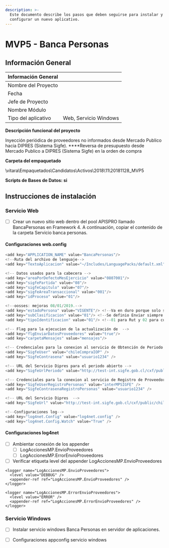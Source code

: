 ```yaml
---
description: >-
  Este documento describe los pasos que deben seguirse para instalar y
  configurar un nuevo aplicativo.
---
```


# MVP5 - Banca Personas

## Información General

| Información General |  |
| :--- | :--- |
| Nombre del Proyecto |  |
| Fecha |  |
| Jefe de Proyecto |  |
| Nombre Módulo |  |
| Tipo del aplicativo | Web, Servicio Windows |

**Descripción funcional del proyecto**

Inyección periódica de proveedores no informados desde Mercado Publico hacia DIPRES \(Sistema Sigfe\). ****Reversa de presupuesto desde Mercado Publico a DIPRES \(Sistema Sigfe\) en la orden de compra

**Carpeta del empaquetado** 

\\vitara\Empaquetados\Candidatos\Activos\2018\11\20181128\_MVP5  

**Scripts de Bases de Datos: si**

## Instrucciones de instalación

### **Servicio Web**

* [ ] Crear un nuevo sitio web dentro del pool APISPRO llamado BancaPersonas en Framework 4. A continuación, copiar el contenido de la carpeta Servicio banca personas.

#### **Configuraciones web.config** 

```csharp
<add key="APPLICATION_NAME" value="BancaPersonas"/>
<!--Ruta del archivo de lenguaje-->
<add key="TextoAplicacion" value="~/Includes/LanguagePacks/default.xml"/>

<!-- Datos usados para la cabecera -->
<add key="areaPorDefectoMesEjercicio" value="0807001"/>
<add key="sigfePartida" value="08"/>
<add key="sigfeCapitulo" value="07"/>
<add key="sigfeAreaTransaccional" value="001"/>
<add key="idProceso" value="01"/>

<!--oosses: mejoras 08/01/2019.-->
<add key="estadoPersona" value="VIGENTE"/> <!--Va en duro porque solo se estan informando proveedores vigentes-->
<add key="subClasificacion" value="01"/> <!--Se definio Enviar siempre 01 para las personas JURIDICAS-->
<add key="tipoIdentificacion" value="01"/> <!--01 para Rut y 02 para cualquier otro identificador-->

<!-- Flag para la ejecucion de la actualización de  -->
<add key="flgEnviarDatosProveedores" value="true"/>
<add key="carpetaMensajes" value="mensajes"/>

<!-- Credenciales para la conexion al servicio de Obtención de Periodo Activo Dipres -->
<add key="SigfeUser" value="chileCompraIOP" />
<add key="SigfeContrasena" value="usuario1234" />

<!-- URL del Servicio Dipres para el periodo abierto -->
<add key="SigfeUrlPeriodo" value="http://test-int.sigfe.gob.cl/cxf/public/chileCompra/buscarPeriodo" />

<!-- Credenciales para la conexion al servicio de Registro de Proveedores Dipres -->
<add key="SigfeUserRegistroPersonas" value="interMPSIGFE" />
<add key="SigfeContrasenaRegistroPersonas" value="usuario1234" />

<!-- URL del Servicio Dipres  -->
<add key="SigfeUrl" value="http://test-int.sigfe.gob.cl/cxf/public/chileCompra/registrarPersonas" />

<!--Configuraciones log-->
<add key="log4net.Config" value="log4net.config" />
<add key="log4net.Config.Watch" value="True" />
```

#### Configuraciones log4net

* [ ] Ambientar conexión de los appender
  * [ ] LogAccionesMP.EnvioProveedores
  * [ ] LogAccionesMP.ErrorEnvioProveedores
* [ ] Verificar etiqueta level del appender LogAccionesMP.EnvioProveedores 

```markup
<logger name="LogAccionesMP.EnvioProveedores">
  <level value="DEBBUG" />
  <appender-ref ref="LogAccionesMP.EnvioProveedores" />
</logger>

<logger name="LogAccionesMP.ErrorEnvioProveedores">
  <level value="ERROR" />
  <appender-ref ref="LogAccionesMP.ErrorEnvioProveedores" />
</logger>
```

### **Servicio Windows**

* [ ] Instalar servicio windows Banca Personas en servidor de aplicaciones.
* [ ] Configuraciones appconfig servicio windows



